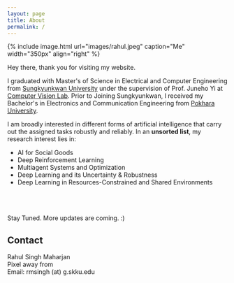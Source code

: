 ```yaml
---
layout: page
title: About
permalink: /
---
```


{% include image.html url="images/rahul.jpeg" caption="Me" width="350px" align="right" %}

Hey there, thank you for visiting my website. <br/>

I graduated with Master's of Science in Electrical and Computer Engineering from [Sungkyunkwan University] under the supervision of Prof. Juneho Yi at [Computer Vision Lab].  Prior to Joining Sungkyunkwan, I received my Bachelor's in Electronics and Communication Engineering from [Pokhara University].<br/>

I am broadly interested in different forms of artificial intelligence that carry out the assigned tasks robustly and reliably. In an **unsorted list**, my research interest lies in:
* AI for Social Goods
* Deep Reinforcement Learning
* Multiagent Systems and Optimization
* Deep Learning and its Uncertainty & Robustness
* Deep Learning in Resources-Constrained and Shared Environments 



<br/>
<br/>
<br/>
Stay Tuned. More updates are coming. :)

## Contact

Rahul Singh Maharjan <br />
Pixel away from <br />
Email: rmsingh (at) g.skku.edu


[Sungkyunkwan University]: https://www.skku.edu/eng/
[Pokhara University]: https://pu.edu.np/
[Computer Vision Lab]: http://vision.skku.ac.kr/


